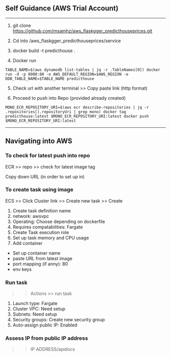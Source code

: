 ## Self Guidance (AWS Trial Account)
---
1) git clone https://github.com/msamhz/aws_flaskgger_predicthouseprices.git

2) Cd into /aws_flaskgger_predicthouseprices/service

3) docker build -t predicthouse .

4) Docker run 

``TABLE_NAME=$(aws dynamodb list-tables | jq -r .TableNames[0])
docker run -d -p 8000:80 -e AWS_DEFAULT_REGION=$AWS_REGION -e DDB_TABLE_NAME=$TABLE_NAME predicthouse``

5) Check url with another terminal >> Copy paste link (http format) 

6) Proceed to push into Repo (provided already created)

``MONO_ECR_REPOSITORY_URI=$(aws ecr describe-repositories | jq -r .repositories[].repositoryUri | grep mono)
docker tag predicthouse:latest $MONO_ECR_REPOSITORY_URI:latest
docker push $MONO_ECR_REPOSITORY_URI:latest``


---

## Navigating into AWS ### 

### To check for latest push into repo 
ECR >> repo >> check for latest image tag

Copy down URL (in order to set up in)

### To create task using image 
ECS >> Click Cluster link >> Create new task >> Create

1) Create task definition name 
2) network: awsvpc
3) Operating: Choose depending on dockerfile 
4) Requires compatabilities: Fargate 
5) Create Task execution role 
6) Set up task memory and CPU usage 
7) Add container 
  - Set up container name 
  - paste URL from latest image 
  - port mapping (if anny): 80 
  - env keys 
  
### Run task 
>> Actions >> run task 

1) Launch type: Fargate 
2) Cluster VPC: Need setup 
3) Subnets: Need setup 
4) Security groups: Create new security group
5) Auto-assign public IP: Enabled 
  

### Assess IP from public IP address 
>> IP ADDRESS/apidocs
